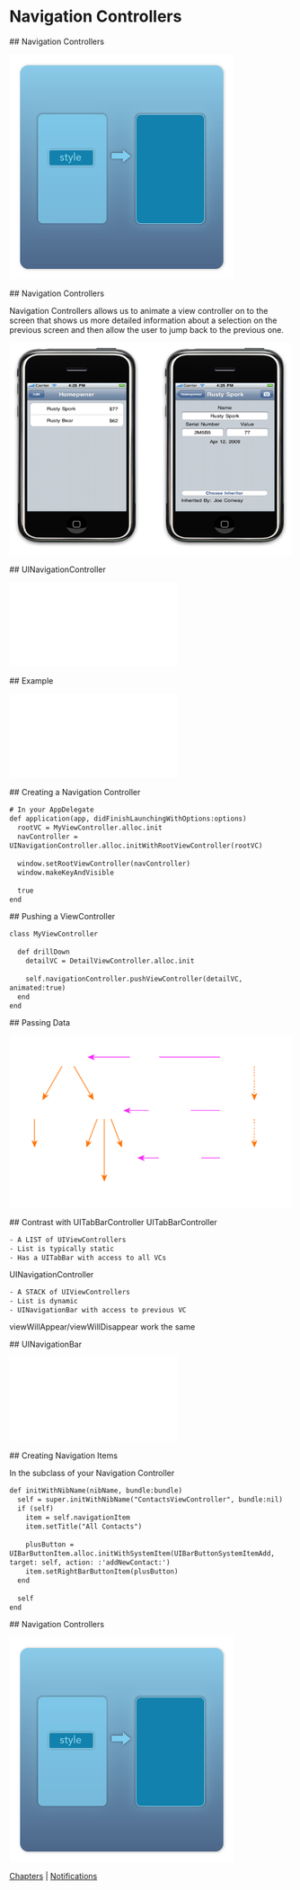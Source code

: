 # Navigation Controllers

<slide>
## Navigation Controllers

![](navigationcontroller.png "Navigation Controllers") 

</slide>

<slide>
## Navigation Controllers

Navigation Controllers allows us to animate a view controller on to the screen that shows us more detailed information about a selection on the previous screen and then allow the user to jump back to the previous one.

![](navcontroller.png "Navigation Controllers") 

</slide>

<slide>
## UINavigationController

![](navcontrollerstack.pdf "Navigation Controllers Stack") 

</slide>    

<slide>
## Example

![](navcontrollerexample.pdf "Navigation Controllers Example") 

</slide>    

<slide>
## Creating a Navigation Controller
  
    # In your AppDelegate
    def application(app, didFinishLaunchingWithOptions:options)
      rootVC = MyViewController.alloc.init
      navController = UINavigationController.alloc.initWithRootViewController(rootVC)

      window.setRootViewController(navController)
      window.makeKeyAndVisible
      
      true
    end

</slide>  

<slide>
## Pushing a ViewController

    class MyViewController

      def drillDown
        detailVC = DetailViewController.alloc.init
        
        self.navigationController.pushViewController(detailVC, animated:true)
      end
    end

</slide>  

<slide>
## Passing Data

![](datadrilldown.png "Passing Data") 

</slide>   

<slide>
## Contrast with UITabBarController
UITabBarController

    - A LIST of UIViewControllers
    - List is typically static
    - Has a UITabBar with access to all VCs

UINavigationController

    - A STACK of UIViewControllers
    - List is dynamic
    - UINavigationBar with access to previous VC

viewWillAppear/viewWillDisappear work the same

</slide>

<slide>
## UINavigationBar

![](navbar.pdf "Navigation Bar") 

</slide> 

<slide>
## Creating Navigation Items

In the subclass of your Navigation Controller

    def initWithNibName(nibName, bundle:bundle)
      self = super.initWithNibName("ContactsViewController", bundle:nil)
      if (self)
        item = self.navigationItem
        item.setTitle("All Contacts")

        plusButton = UIBarButtonItem.alloc.initWithSystemItem(UIBarButtonSystemItemAdd, target: self, action: :'addNewContact:')
        item.setRightBarButtonItem(plusButton)
      end

      self
    end

</slide> 

<slide>
## Navigation Controllers

![](navigationcontroller.png "Navigation Controllers") 

[Chapters](../reveal.html) | 
[Notifications](../15-Notifications/reveal.html)

</slide>
